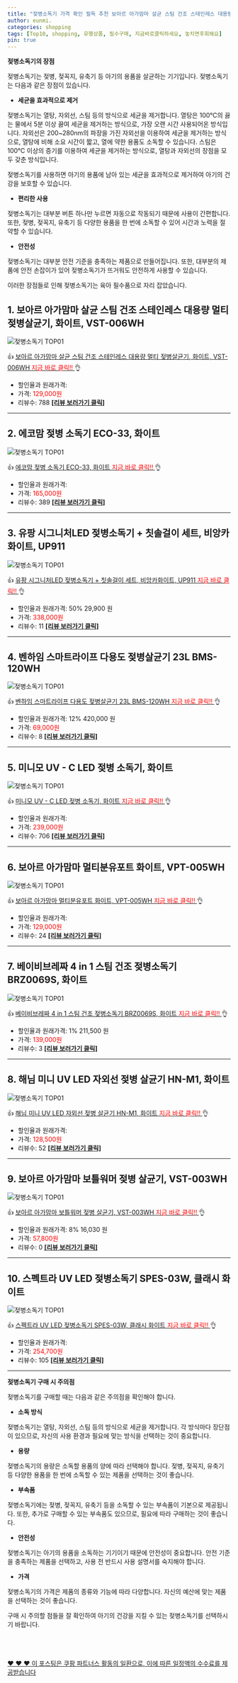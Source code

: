 ```yaml
---
title: "젖병소독기 가격 확인 필독 추천 보아르 아가맘마 살균 스팀 건조 스테인레스 대용량 멀티 젖병살균기, 화이트, VST-006WH 비교 장점 구매가이드"
author: eunmi.
categories: shopping
tags: [Top10, shopping, 유행상품, 필수구매, 지금바로클릭하세요, 놓치면후회해요]
pin: true
---
```

**젖병소독기의 장점**

젖병소독기는 젖병, 젖꼭지, 유축기 등 아기의 용품을 살균하는 기기입니다. 젖병소독기는 다음과 같은 장점이 있습니다.

* **세균을 효과적으로 제거**

젖병소독기는 열탕, 자외선, 스팀 등의 방식으로 세균을 제거합니다. 열탕은 100℃의 끓는 물에서 5분 이상 끓여 세균을 제거하는 방식으로, 가장 오랜 시간 사용되어온 방식입니다. 자외선은 200~280nm의 파장을 가진 자외선을 이용하여 세균을 제거하는 방식으로, 열탕에 비해 소요 시간이 짧고, 열에 약한 용품도 소독할 수 있습니다. 스팀은 100℃ 이상의 증기를 이용하여 세균을 제거하는 방식으로, 열탕과 자외선의 장점을 모두 갖춘 방식입니다.

젖병소독기를 사용하면 아기의 용품에 남아 있는 세균을 효과적으로 제거하여 아기의 건강을 보호할 수 있습니다.

* **편리한 사용**

젖병소독기는 대부분 버튼 하나만 누르면 자동으로 작동되기 때문에 사용이 간편합니다. 또한, 젖병, 젖꼭지, 유축기 등 다양한 용품을 한 번에 소독할 수 있어 시간과 노력을 절약할 수 있습니다.

* **안전성**

젖병소독기는 대부분 안전 기준을 충족하는 제품으로 만들어집니다. 또한, 대부분의 제품에 안전 손잡이가 있어 젖병소독기가 뜨거워도 안전하게 사용할 수 있습니다.

이러한 장점들로 인해 젖병소독기는 육아 필수품으로 자리 잡았습니다.

   

## 1. 보아르 아가맘마 살균 스팀 건조 스테인레스 대용량 멀티 젖병살균기, 화이트, VST-006WH

![젖병소독기 TOP01](https://thumbnail7.coupangcdn.com/thumbnails/remote/230x230ex/image/retail/images/3485378943147693-6faf1db3-6449-45e4-a566-3caac2f630e9.jpg)


👍 [보아르 아가맘마 살균 스팀 건조 스테인레스 대용량 멀티 젖병살균기, 화이트, VST-006WH <font color=red> 지금 바로 클릭!! </font> ](https://link.coupang.com/re/AFFSDP?lptag=AF3617701&subid=GithubCoopas&pageKey=7144377874&traceid=V0-153&itemId=17947393468&vendorItemId=85105156012) 👌 


- 할인율과 원래가격: 
- 가격: <span style='color:red'>129,000원</span>
- 리뷰수: 788  [**[리뷰 보러가기 클릭]**](https://link.coupang.com/re/AFFSDP?lptag=AF3617701&subid=GithubCoopas&pageKey=7144377874&traceid=V0-153&itemId=17947393468&vendorItemId=85105156012)

---


   

## 2. 에코맘 젖병 소독기 ECO-33, 화이트

![젖병소독기 TOP01](https://thumbnail10.coupangcdn.com/thumbnails/remote/230x230ex/image/retail/images/2258488697022617-7baaeeb6-2055-4b3d-b3aa-974ca39dd93d.jpg)


👍 [에코맘 젖병 소독기 ECO-33, 화이트 <font color=red> 지금 바로 클릭!! </font> ](https://link.coupang.com/re/AFFSDP?lptag=AF3617701&subid=GithubCoopas&pageKey=1712360&traceid=V0-153&itemId=7470818&vendorItemId=3010077317) 👌 


- 할인율과 원래가격: 
- 가격: <span style='color:red'>165,000원</span>
- 리뷰수: 389  [**[리뷰 보러가기 클릭]**](https://link.coupang.com/re/AFFSDP?lptag=AF3617701&subid=GithubCoopas&pageKey=1712360&traceid=V0-153&itemId=7470818&vendorItemId=3010077317)

---


   

## 3. 유팡 시그니처LED 젖병소독기 + 칫솔걸이 세트, 비앙카화이트, UP911

![젖병소독기 TOP01](https://thumbnail10.coupangcdn.com/thumbnails/remote/230x230ex/image/retail/images/4297707650944408-5e5d49ce-c98c-4304-8b7c-9dd147b69968.png)


👍 [유팡 시그니처LED 젖병소독기 + 칫솔걸이 세트, 비앙카화이트, UP911 <font color=red> 지금 바로 클릭!! </font> ](https://link.coupang.com/re/AFFSDP?lptag=AF3617701&subid=GithubCoopas&pageKey=4399228242&traceid=V0-153&itemId=5223344974&vendorItemId=72532440666) 👌 


- 할인율과 원래가격: 50%  29,900   원
- 가격: <span style='color:red'>338,000원</span>
- 리뷰수: 11  [**[리뷰 보러가기 클릭]**](https://link.coupang.com/re/AFFSDP?lptag=AF3617701&subid=GithubCoopas&pageKey=4399228242&traceid=V0-153&itemId=5223344974&vendorItemId=72532440666)

---


   

## 4. 벤하임 스마트라이프 다용도 젖병살균기 23L BMS-120WH

![젖병소독기 TOP01](https://thumbnail6.coupangcdn.com/thumbnails/remote/230x230ex/image/vendor_inventory/c68e/a3c4dd613cfc6337f46834e3e255895114a31a892349e1a3c979b3797ff7.jpg)


👍 [벤하임 스마트라이프 다용도 젖병살균기 23L BMS-120WH <font color=red> 지금 바로 클릭!! </font> ](https://link.coupang.com/re/AFFSDP?lptag=AF3617701&subid=GithubCoopas&pageKey=7381491641&traceid=V0-153&itemId=19064051246&vendorItemId=86186905090) 👌 


- 할인율과 원래가격: 12%  420,000   원
- 가격: <span style='color:red'>69,000원</span>
- 리뷰수: 8  [**[리뷰 보러가기 클릭]**](https://link.coupang.com/re/AFFSDP?lptag=AF3617701&subid=GithubCoopas&pageKey=7381491641&traceid=V0-153&itemId=19064051246&vendorItemId=86186905090)

---


   

## 5. 미니모 UV - C LED 젖병 소독기, 화이트

![젖병소독기 TOP01](https://thumbnail10.coupangcdn.com/thumbnails/remote/230x230ex/image/vendor_inventory/6168/94043933a083429ce85ddd12e18048b83c035243d681df486f110646fac0.jpg)


👍 [미니모 UV - C LED 젖병 소독기, 화이트 <font color=red> 지금 바로 클릭!! </font> ](https://link.coupang.com/re/AFFSDP?lptag=AF3617701&subid=GithubCoopas&pageKey=7704700208&traceid=V0-153&itemId=20637645107&vendorItemId=87556200468) 👌 


- 할인율과 원래가격: 
- 가격: <span style='color:red'>239,000원</span>
- 리뷰수: 706  [**[리뷰 보러가기 클릭]**](https://link.coupang.com/re/AFFSDP?lptag=AF3617701&subid=GithubCoopas&pageKey=7704700208&traceid=V0-153&itemId=20637645107&vendorItemId=87556200468)

---


   

## 6. 보아르 아가맘마 멀티분유포트 화이트, VPT-005WH

![젖병소독기 TOP01](https://thumbnail9.coupangcdn.com/thumbnails/remote/230x230ex/image/retail/images/2023/06/22/16/2/5be919c6-fef9-4254-8a75-fd09dd7785ea.jpg)


👍 [보아르 아가맘마 멀티분유포트 화이트, VPT-005WH <font color=red> 지금 바로 클릭!! </font> ](https://link.coupang.com/re/AFFSDP?lptag=AF3617701&subid=GithubCoopas&pageKey=7418067372&traceid=V0-153&itemId=19236159594&vendorItemId=86352555512) 👌 


- 할인율과 원래가격: 
- 가격: <span style='color:red'>129,000원</span>
- 리뷰수: 24  [**[리뷰 보러가기 클릭]**](https://link.coupang.com/re/AFFSDP?lptag=AF3617701&subid=GithubCoopas&pageKey=7418067372&traceid=V0-153&itemId=19236159594&vendorItemId=86352555512)

---


   

## 7. 베이비브레짜 4 in 1 스팀 건조 젖병소독기 BRZ0069S, 화이트

![젖병소독기 TOP01](https://thumbnail8.coupangcdn.com/thumbnails/remote/230x230ex/image/retail/images/2023/06/28/17/3/1f70f5f0-6701-47c6-9848-ce55ce787dcc.jpg)


👍 [베이비브레짜 4 in 1 스팀 건조 젖병소독기 BRZ0069S, 화이트 <font color=red> 지금 바로 클릭!! </font> ](https://link.coupang.com/re/AFFSDP?lptag=AF3617701&subid=GithubCoopas&pageKey=7430322888&traceid=V0-153&itemId=19296532839&vendorItemId=86411151897) 👌 


- 할인율과 원래가격: 1%  211,500   원
- 가격: <span style='color:red'>139,000원</span>
- 리뷰수: 3  [**[리뷰 보러가기 클릭]**](https://link.coupang.com/re/AFFSDP?lptag=AF3617701&subid=GithubCoopas&pageKey=7430322888&traceid=V0-153&itemId=19296532839&vendorItemId=86411151897)

---


   

## 8. 해님 미니 UV LED 자외선 젖병 살균기 HN-M1, 화이트

![젖병소독기 TOP01](https://thumbnail10.coupangcdn.com/thumbnails/remote/230x230ex/image/retail/images/2976242507412951-95922a55-4af4-4df4-84a9-47d9bdff5d78.jpg)


👍 [해님 미니 UV LED 자외선 젖병 살균기 HN-M1, 화이트 <font color=red> 지금 바로 클릭!! </font> ](https://link.coupang.com/re/AFFSDP?lptag=AF3617701&subid=GithubCoopas&pageKey=7074618191&traceid=V0-153&itemId=17580270202&vendorItemId=84746882521) 👌 


- 할인율과 원래가격: 
- 가격: <span style='color:red'>128,500원</span>
- 리뷰수: 52  [**[리뷰 보러가기 클릭]**](https://link.coupang.com/re/AFFSDP?lptag=AF3617701&subid=GithubCoopas&pageKey=7074618191&traceid=V0-153&itemId=17580270202&vendorItemId=84746882521)

---


   

## 9. 보아르 아가맘마 보틀워머 젖병 살균기, VST-003WH

![젖병소독기 TOP01](https://thumbnail10.coupangcdn.com/thumbnails/remote/230x230ex/image/retail/images/4323904921549192-f31fbc20-eb4c-435c-96db-fcdc2e4011a3.jpg)


👍 [보아르 아가맘마 보틀워머 젖병 살균기, VST-003WH <font color=red> 지금 바로 클릭!! </font> ](https://link.coupang.com/re/AFFSDP?lptag=AF3617701&subid=GithubCoopas&pageKey=6082441446&traceid=V0-153&itemId=11282699296&vendorItemId=78559521334) 👌 


- 할인율과 원래가격: 8%  16,030   원
- 가격: <span style='color:red'>57,800원</span>
- 리뷰수: 0  [**[리뷰 보러가기 클릭]**](https://link.coupang.com/re/AFFSDP?lptag=AF3617701&subid=GithubCoopas&pageKey=6082441446&traceid=V0-153&itemId=11282699296&vendorItemId=78559521334)

---


   

## 10. 스펙트라 UV LED 젖병소독기 SPES-03W, 클래시 화이트

![젖병소독기 TOP01](https://thumbnail6.coupangcdn.com/thumbnails/remote/230x230ex/image/rs_quotation_api/ovzyrohz/dc86ccb5a0ec4109830c4bbc5fecdff6.jpg)


👍 [스펙트라 UV LED 젖병소독기 SPES-03W, 클래시 화이트 <font color=red> 지금 바로 클릭!! </font> ](https://link.coupang.com/re/AFFSDP?lptag=AF3617701&subid=GithubCoopas&pageKey=6213304509&traceid=V0-153&itemId=12407900230&vendorItemId=79677374158) 👌 


- 할인율과 원래가격: 
- 가격: <span style='color:red'>254,700원</span>
- 리뷰수: 105  [**[리뷰 보러가기 클릭]**](https://link.coupang.com/re/AFFSDP?lptag=AF3617701&subid=GithubCoopas&pageKey=6213304509&traceid=V0-153&itemId=12407900230&vendorItemId=79677374158)

---
**젖병소독기 구매 시 주의점**

젖병소독기를 구매할 때는 다음과 같은 주의점을 확인해야 합니다.

* **소독 방식**

젖병소독기는 열탕, 자외선, 스팀 등의 방식으로 세균을 제거합니다. 각 방식마다 장단점이 있으므로, 자신의 사용 환경과 필요에 맞는 방식을 선택하는 것이 중요합니다.

* **용량**

젖병소독기의 용량은 소독할 용품의 양에 따라 선택해야 합니다. 젖병, 젖꼭지, 유축기 등 다양한 용품을 한 번에 소독할 수 있는 제품을 선택하는 것이 좋습니다.

* **부속품**

젖병소독기에는 젖병, 젖꼭지, 유축기 등을 소독할 수 있는 부속품이 기본으로 제공됩니다. 또한, 추가로 구매할 수 있는 부속품도 있으므로, 필요에 따라 구매하는 것이 좋습니다.

* **안전성**

젖병소독기는 아기의 용품을 소독하는 기기이기 때문에 안전성이 중요합니다. 안전 기준을 충족하는 제품을 선택하고, 사용 전 반드시 사용 설명서를 숙지해야 합니다.

* **가격**

젖병소독기의 가격은 제품의 종류와 기능에 따라 다양합니다. 자신의 예산에 맞는 제품을 선택하는 것이 좋습니다.

구매 시 주의할 점들을 잘 확인하여 아기의 건강을 지킬 수 있는 젖병소독기를 선택하시기 바랍니다.<br><br><br><br><br> [ ❤ ❤ ❤ 이 포스팅은 쿠팡 파트너스 활동의 일환으로, 이에 따른 일정액의 수수료를 제공받습니다](https://link.coupang.com/a/bcEFyh)